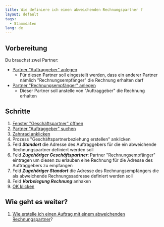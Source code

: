 ```yaml
---
title: Wie definiere ich einen abweichenden Rechnungspartner ?
layout: default
tags:
  - Stammdaten
lang: de
---
```

## Vorbereitung

Du brauchst zwei Partner:

* [Partner "Auftraggeber" anlegen](Wie_lege_ich_einen_neuen_Partner_an)
  * Für diesen Partner soll eingestellt werden, dass ein anderer Partner nämlich "Rechnungsempfänger" die Rechnung erhalten darf
* [Partner "Rechnungsempfänger" anlegen](Wie_lege_ich_einen_neuen_Partner_an)
  * Dieser Partner soll anstelle von "Auftraggeber" die Rechnung erhalten
  

## Schritte
1. [Fenster "Geschäftspartner" öffnen](Wie_finde_und_öffne_ich_ein_Fenster)
1. [Partner "Auftraggeber" suchen](Wie_suche_ich_in_einem_Fenster) 
1. [Zahnrad anklicken](Wie_starte_ich_Zahnrad_Prozesse)
1. Prozess "Geschäftspartnerbeziehung erstellen" anklicken
1. Feld ***Standort*** die Adresse des Auftraggebers für die ein abweichende Rechnungspartner definiert werden soll
1. Feld ***Zugehöriger Geschäftspartner***: Partner "Rechnungsempfänger" eintragen um diesen zu erlauben eine Rechnung für die Adresse des Auftraggebers zu empfangen
1. Feld ***Zugehöriger Standort*** die Adresse des Rechnungsempfängers die als abweichende Rechnungssadresse definiert werden soll
1. Feld ***Vorbelegung Rechnung*** anhaken
1. [OK klicken](Wie_bestaetige_ich_eine_Aktion)

## Wie geht es weiter?
1. [Wie erstelle ich einen Auftrag mit einem abweichenden Rechnungspartner](Wie_erstelle_ich_einen_Auftrag_mit_einem_abweichenden_Rechnungspartner)?
